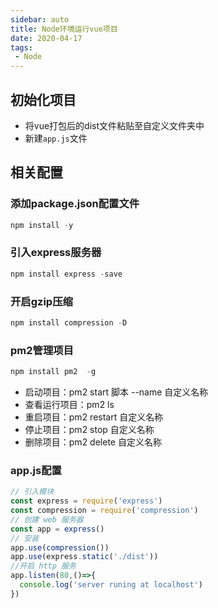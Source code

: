 ```yaml
---
sidebar: auto
title: Node环境运行vue项目
date: 2020-04-17
tags:
 - Node
---
```

## 初始化项目

- 将vue打包后的dist文件粘贴至自定义文件夹中
- 新建`app.js`文件

## 相关配置
### 添加package.json配置文件
``` js
npm install -y
```
### 引入express服务器
``` js
npm install express -save
```
### 开启gzip压缩
``` js
npm install compression -D
```
### pm2管理项目
``` js
npm install pm2  -g
```
- 启动项目：pm2 start 脚本 --name 自定义名称
- 查看运行项目：pm2 ls
- 重启项目：pm2 restart 自定义名称
- 停止项目：pm2 stop 自定义名称
- 删除项目：pm2 delete 自定义名称
### app.js配置
``` js
// 引入模块
const express = require('express')
const compression = require('compression')
// 创建 web 服务器
const app = express()
// 安装
app.use(compression())
app.use(express.static('./dist'))
//开启 http 服务
app.listen(80,()=>{
  console.log('server runing at localhost')
})
```


